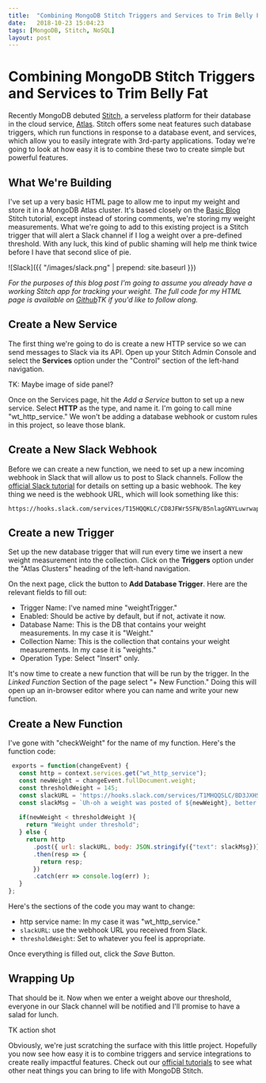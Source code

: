 ```yaml
---
title:  "Combining MongoDB Stitch Triggers and Services to Trim Belly Fat"
date:   2018-10-23 15:04:23
tags: [MongoDB, Stitch, NoSQL]
layout: post
---
```


# Combining MongoDB Stitch Triggers and Services to Trim Belly Fat

Recently MongoDB debuted [Stitch](https://www.mongodb.com/cloud/stitch), a serveless platform for their database in the cloud service, [Atlas](https://www.mongodb.com/cloud/atlas). Stitch offers some neat features such database triggers, which run functions in response to a database event, and services, which allow you to easily integrate with 3rd-party applications. Today we're going to look at how easy it is to combine these two to create simple but powerful features.

## What We're Building

I've set up a very basic HTML page to allow me to input my weight and store it in a MongoDB Atlas cluster. It's based closely on the [Basic Blog](https://docs.mongodb.com/stitch/tutorials/build-blog/) Stitch tutorial, except instead of storing comments, we're storing my weight measurements. What we're going to add to this existing project is a Stitch trigger that will alert a Slack channel if I log a weight over a pre-defined threshold. With any luck, this kind of public shaming will help me think twice before I have that second slice of pie. 


![Slack]({{ "/images/slack.png" | prepend: site.baseurl }})

*For the purposes of this blog post I'm going to assume you already have a working Stitch app for tracking your weight. The full code for my HTML page is available on [Github]()TK if you'd like to follow along.*

## Create a New Service

The first thing we're going to do is create a new HTTP service so we can send messages to Slack via its API. Open up your Stitch Admin Console and select the **Services** option under the "Control" section of the left-hand navigation. 

TK: Maybe image of side panel?

Once on the Services page, hit the *Add a Service* button to set up a new service. Select **HTTP** as the type, and name it. I'm going to call mine "wt_http_service." We won't be adding a database webhook or custom rules in this project, so leave those blank.

## Create a New Slack Webhook

Before we can create a new function, we need to set up a new incoming webhook in Slack that will allow us to post to Slack channels. Follow the [official Slack tutorial](https://api.slack.com/tutorials/slack-apps-hello-world) for details on setting up a basic webhook. The key thing we need is the webhook URL, which will look something like this:

```
https://hooks.slack.com/services/T15HQQKLC/CD8JFWr5SFN/B5nlagGNYLuwrwapvYzfrrvzHe
```

## Create a new Trigger

Set up the new database trigger that will run every time we insert a new weight measurement into the collection. Click on the **Triggers** option under the "Atlas Clusters" heading of the left-hand navigation.

On the next page, click the button to **Add Database Trigger**. Here are the relevant fields to fill out:

- Trigger Name: I've named mine "weightTrigger."
- Enabled: Should be active by default, but if not, activate it now.
- Database Name: This is the DB that contains your weight measurements. In my case it is "Weight."
- Collection Name: This is the collection that contains your weight measurements. In my case it is "weights."
- Operation Type: Select "Insert" only.

It's now time to create a new function that will be run by the trigger. In the *Linked Function* Section of the page select "+ New Function." Doing this will open up an in-browser editor where you can name and write your new function.

## Create a New Function

I've gone with "checkWeight" for the name of my function. Here's the function code:

```javascript
 exports = function(changeEvent) {
   const http = context.services.get("wt_http_service");
   const newWeight = changeEvent.fullDocument.weight;
   const thresholdWeight = 145;
   const slackURL = 'https://hooks.slack.com/services/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';
   const slackMsg = `Uh-oh a weight was posted of ${newWeight}, better lay off the pie`;
    
   if(newWeight < thresholdWeight ){
     return "Weight under threshold";
   } else {
     return http
       .post({ url: slackURL, body: JSON.stringify({"text": slackMsg})})
       .then(resp => {
         return resp;
       })
       .catch(err => console.log(err) );
   }
}; 
```


Here's the sections of the code you may want to change:

- http service name: In my case it was "wt_http_service."
- `slackURL`: use the webhook URL you received from Slack. 
- `thresholdWeight`: Set to whatever you feel is appropriate.

Once everything is filled out, click the *Save* Button.

## Wrapping Up

That should be it. Now when we enter a weight above our threshold, everyone in our Slack channel will be notified and I'll promise to have a salad for lunch.

TK action shot

Obviously, we're just scratching the surface with this little project. Hopefully you now see how easy it is to combine triggers and service integrations to create really impactful features. Check out our [official tutorials](https://docs.mongodb.com/stitch/tutorials/) to see what other neat things you can bring to life with MongoDB Stitch.


